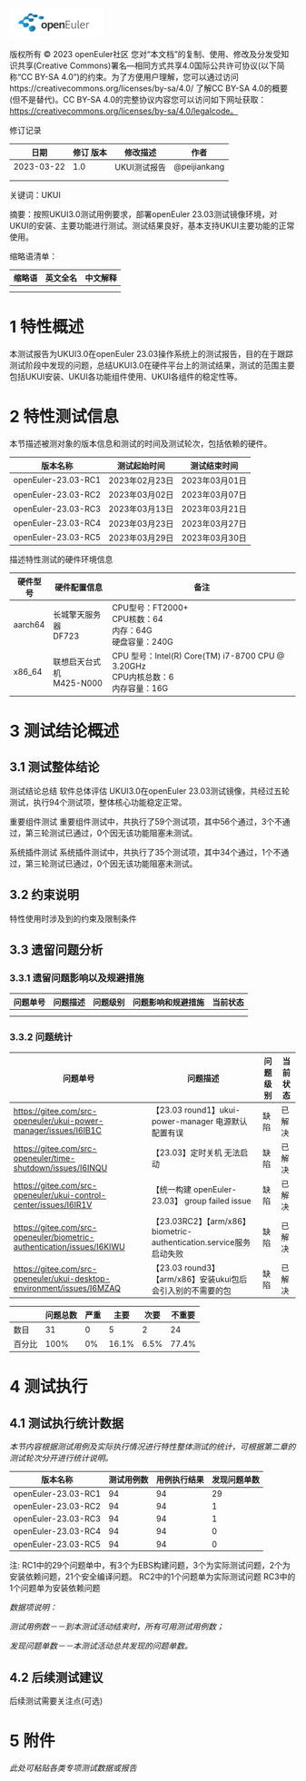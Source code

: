 ![avatar](../../images/openEuler.png)


版权所有 © 2023  openEuler社区
 您对“本文档”的复制、使用、修改及分发受知识共享(Creative Commons)署名—相同方式共享4.0国际公共许可协议(以下简称“CC BY-SA 4.0”)的约束。为了方便用户理解，您可以通过访问https://creativecommons.org/licenses/by-sa/4.0/ 了解CC BY-SA 4.0的概要 (但不是替代)。CC BY-SA 4.0的完整协议内容您可以访问如下网址获取：https://creativecommons.org/licenses/by-sa/4.0/legalcode。

修订记录

| 日期 | 修订   版本 | 修改描述 | 作者 |
| ---- | ----------- | -------- | ---- |
| 2023-03-22     |   1.0          |    UKUI测试报告      |  @peijiankang    |
|      |             |          |      |
|      |             |          |      |

 关键词：UKUI 

 

摘要：按照UKUI3.0测试用例要求，部署openEuler 23.03测试镜像环境，对UKUI的安装、主要功能进行测试。测试结果良好，基本支持UKUI主要功能的正常使用。

 

缩略语清单：

| 缩略语 | 英文全名 | 中文解释 |
| ------ | -------- | -------- |
|        |          |          |
|        |          |          |

# 1     特性概述

本测试报告为UKUI3.0在openEuler 23.03操作系统上的测试报告，目的在于跟踪测试阶段中发现的问题，总结UKUI3.0在硬件平台上的测试结果，测试的范围主要包括UKUI安装、UKUI各功能组件使用、UKUI各组件的稳定性等。

# 2     特性测试信息

本节描述被测对象的版本信息和测试的时间及测试轮次，包括依赖的硬件。

| 版本名称 | 测试起始时间 | 测试结束时间 |
| -------- | ------------ | ------------ |
| openEuler-23.03-RC1 | 2023年02月23日 | 2023年03月01日 |
| openEuler-23.03-RC2 | 2023年03月02日 | 2023年03月07日 |
| openEuler-23.03-RC3 | 2023年03月13日 | 2023年03月21日 |
| openEuler-23.03-RC4 | 2023年03月23日 | 2023年03月27日 |
| openEuler-23.03-RC5 | 2023年03月29日 | 2023年03月30日 |

描述特性测试的硬件环境信息

| 硬件型号 | 硬件配置信息 | 备注 |
| -------- | ------------ | ---- |
|  aarch64 | 长城擎天服务器<br>DF723 | CPU型号：FT2000+<br>CPU核数：64<br>内存：64G<br>硬盘容量：240G | 1    |
|  x86_64  | 联想启天台式机<br>M425-N000 | CPU 型号：Intel(R) Core(TM) i7-8700 CPU @ 3.20GHz<br>CPU内核总数：6<br>内存容量：16G | 1    | 

# 3     测试结论概述

## 3.1   测试整体结论

测试结论总结
软件总体评估
UKUI3.0在openEuler 23.03测试镜像，共经过五轮测试，执行94个测试项，整体核心功能稳定正常。

重要组件测试
重要组件测试中，共执行了59个测试项，其中56个通过，3个不通过，第三轮测试已通过，0个因无该功能阻塞未测试。

系统插件测试
系统插件测试中，共执行了35个测试项，其中34个通过，1个不通过，第三轮测试已通过，0个因无该功能阻塞未测试。

## 3.2   约束说明

特性使用时涉及到的约束及限制条件

## 3.3   遗留问题分析

### 3.3.1 遗留问题影响以及规避措施

| 问题单号 | 问题描述 | 问题级别 | 问题影响和规避措施 | 当前状态 |
| -------- | -------- | -------- | ------------------ | -------- |
|          |          |          |                    |          |
|          |          |          |                    |          |

### 3.3.2 问题统计
| 问题单号 | 问题描述 | 问题级别 | 当前状态 |
| -------- | -------- | -------- | -------- |
|https://gitee.com/src-openeuler/ukui-power-manager/issues/I6IB1C|【23.03 round1】ukui-power-manager 电源默认配置有误|缺陷|已解决|
|https://gitee.com/src-openeuler/time-shutdown/issues/I6INQU|【23.03】定时关机 无法启动|缺陷|已解决|
|https://gitee.com/src-openeuler/ukui-control-center/issues/I6IR1V|【统一构建 openEuler-23.03】 group failed issue|缺陷|已解决|
|https://gitee.com/src-openeuler/biometric-authentication/issues/I6KIWU|【23.03RC2】【arm/x86】biometric-authentication.service服务启动失败|缺陷|已解决|
|https://gitee.com/src-openeuler/ukui-desktop-environment/issues/I6MZAQ|【23.03 round3】【arm/x86】安装ukui包后会引入别的不需要的包|缺陷|已解决|


|        | 问题总数 | 严重 | 主要 | 次要 | 不重要 |
| ------ | -------- | ---- | ---- | ---- | ------ |
| 数目   |   31       |  0    | 5   |  2    |  24   |
| 百分比 |  100%     |   0%   | 16.1% | 6.5% | 77.4% |

# 4     测试执行

## 4.1   测试执行统计数据

*本节内容根据测试用例及实际执行情况进行特性整体测试的统计，可根据第二章的测试轮次分开进行统计说明。*

| 版本名称 | 测试用例数 | 用例执行结果 | 发现问题单数 |
| -------- | ---------- | ------------ | ------------ |
| openEuler-23.03-RC1  |  94        |      94      |     29       |
| openEuler-23.03-RC2  |  94        |      94      |     1        |
| openEuler-23.03-RC3  |  94        |      94      |     1        |
| openEuler-23.03-RC4  |  94        |      94      |     0        |
| openEuler-23.03-RC5  |  94        |      94      |     0        |

注: RC1中的29个问题单中，有3个为EBS构建问题，3个为实际测试问题，2个为安装依赖问题，21个安全编译问题。
    RC2中的1个问题单为实际测试问题
    RC3中的1个问题单为安装依赖问题
    

*数据项说明：*

*测试用例数－－到本测试活动结束时，所有可用测试用例数；*

*发现问题单数－－本测试活动总共发现的问题单数。*

## 4.2   后续测试建议

后续测试需要关注点(可选)

# 5     附件

*此处可粘贴各类专项测试数据或报告*

 



 

 
